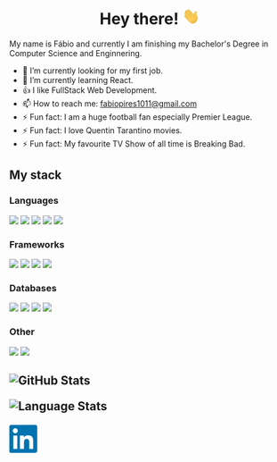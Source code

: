 
<!-- <p align="center">
<a href="https://www.linkedin.com/in/luismarques99/"><img height="50" src="https://raw.githubusercontent.com/LuisMarques99/LuisMarques99/master/assets/linkedin-logo.png"></a>
&nbsp;&nbsp;
<a href="https://gitlab.com/LuisMarques99"><img height="50" src="https://raw.githubusercontent.com/LuisMarques99/LuisMarques99/master/assets/gitlab-logo.png"></a>
&nbsp;&nbsp;
<a href="https://www.buymeacoffee.com/LuisMarques99"><img height="50" src="https://raw.githubusercontent.com/LuisMarques99/LuisMarques99/master/assets/BMC/bmc-button.png"></a>
</p> -->

<h1 align='center'>Hey there!
<img src="https://raw.githubusercontent.com/LuisMarques99/LuisMarques99/master/assets/wave.gif" height="30px"/>
</h1>

<!-- ## Hey there! <img src="assets/wave.gif" height="30px"/> -->

My name is Fábio and currently I am finishing my Bachelor's Degree in Computer Science and Enginnering.

- 🔭 I’m currently looking for my first job.
- 🌱 I’m currently learning React.
- 👍 I like FullStack Web Development.
- 📫 How to reach me: fabiopires1011@gmail.com
- ⚡ Fun fact: I am a huge football fan especially Premier League.
- ⚡ Fun fact: I love Quentin Tarantino movies.
- ⚡ Fun fact: My favourite TV Show of all time is Breaking Bad.


<!-- --- -->

<p></p>

<h2> My stack 
<h3> Languages </h3>
  <p align="left">
<img height="100" src="https://logospng.org/download/java/logo-java-256.png">
    <img height="100" src="https://bognarjunior.files.wordpress.com/2018/01/1crcyaithv7aiqh1z93v99q.png?w=256">
<img height="100" src="https://cdn.jsdelivr.net/npm/@programming-languages-logos/csharp@0.0.0/csharp_256x256.png">
    <img height="100" src="https://cdn.iconscout.com/icon/free/png-256/c-57-1175191.png">
<img height="100" src="https://cdn.iconscout.com/icon/free/png-256/python-3628999-3030224.png">


</p>
  <h3> Frameworks </h3>
  <p align="left">
  <img height="100" src="https://abirghoudi.com/wp-content/uploads/2020/06/Angular_full_color_logo.svg.png">
  <img height="100" src="https://www.shareicon.net/data/256x256/2016/07/08/117367_logo_512x512.png">
  <img height="100" src="https://onlyweb-formation.com/uploads/mod_logo/nodejs1.png">
  <img height="100" src="https://images.squarespace-cdn.com/content/v1/58e978bde58c6214d4a77c5c/1542068407031-8GGM1KO36MTCYZ08BI2U/2_dot_net_core_logo.png?format=300w">
</p>
  
</p>
  <h3> Databases</h3>
  <p align="left">
  <img height="100" src="https://cdn.iconscout.com/icon/free/png-256/mysql-3628940-3030165.png">
  <img height="100" src="https://cdn.iconscout.com/icon/free/png-256/postgresql-9-1175120.png">
  <img height="100" src="https://martinsblog.dk/wp-content/uploads/2021/07/sql-logo.png">
  <img height="100" src="https://lh3.googleusercontent.com/proxy/DC_VBo5GA4I9TnYg_oylU13f2T15LL2Q-h3B3eNC4bGJyDsT4glKSnkTx9wN93P3S4h2fkVBjTPfkvJu_2d9qx7pAviFcZQREySKX3oxy33xBMHBCouRqqTPk3w">
</p>

</p>
  <h3> Other</h3>
  <p align="left">
  <img height="100" src="https://devblogs.microsoft.com/wp-content/uploads/sites/44/2019/03/SquareLogo_128px.png">
  <img height="100" src="https://community.chocolatey.org/content/packageimages/liquibase.4.4.3.png">
 
</p>
<h2/>
 
 

<img alt="GitHub Stats" src="https://github-readme-stats.vercel.app/api?username=FabioDPires&show_icons=true&hide_border=true&theme=material-palenight" />

<p></p>

<img alt="Language Stats" src="https://github-readme-stats.vercel.app/api/top-langs/?username=FabioDPires&layout=compact&hide_border=true&theme=material-palenight" />

<p></p>

<p align="left">
<a href="https://www.linkedin.com/in/fábio-pires-0aa876206/"><img height="50" src="https://raw.githubusercontent.com/LuisMarques99/LuisMarques99/master/assets/linkedin-logo.png"></a>

</p>
